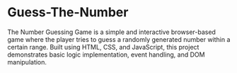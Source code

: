 # Guess-The-Number
The Number Guessing Game is a simple and interactive browser-based game where the player tries to guess a randomly generated number within a certain range. Built using HTML, CSS, and JavaScript, this project demonstrates basic logic implementation, event handling, and DOM manipulation.
